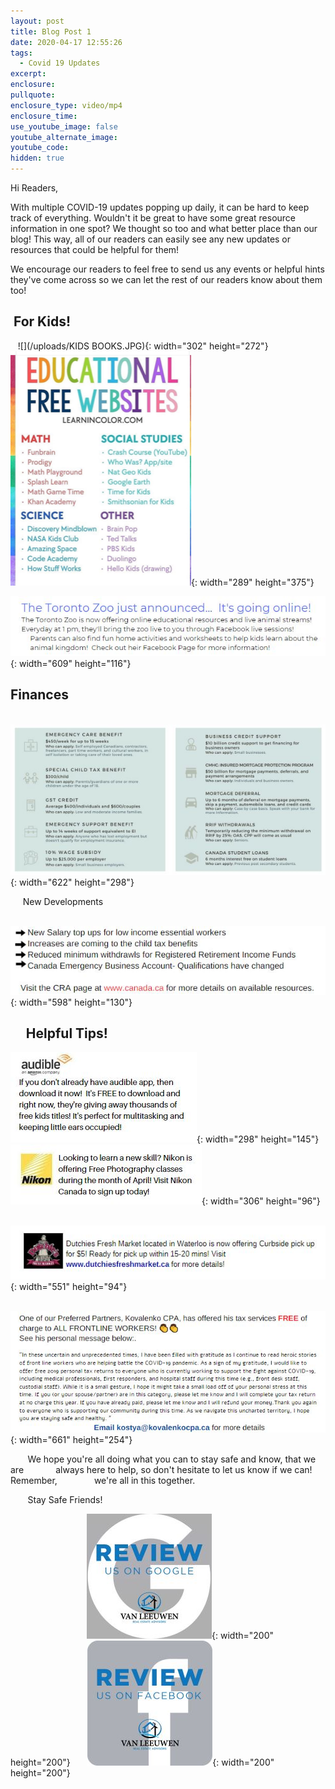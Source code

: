 ```yaml
---
layout: post
title: Blog Post 1
date: 2020-04-17 12:55:26
tags:
  - Covid 19 Updates
excerpt:
enclosure:
pullquote:
enclosure_type: video/mp4
enclosure_time:
use_youtube_image: false
youtube_alternate_image:
youtube_code:
hidden: true
---
```


Hi Readers,&nbsp;

With multiple COVID-19 updates popping up daily, it can be hard to keep track of everything. Wouldn't it be great to have some great resource information in one spot? We thought so too and what better place than our blog\! This way, all of our readers can easily see any new updates or resources that could be helpful for them\!

We encourage our readers to feel free to send us any events or helpful hints they've come across so we can let the rest of our readers know about them too\!&nbsp;

## &nbsp;For Kids\!&nbsp;

&nbsp; &nbsp;![](/uploads/KIDS BOOKS.JPG){: width="302" height="272"}&nbsp;![](/uploads/blog-1--education-websites.png){: width="289" height="375"}

![](/uploads/zoo.JPG){: width="609" height="116"}

## Finances&nbsp;

&nbsp; &nbsp; &nbsp;&nbsp;![](/uploads/fin.JPG){: width="622" height="298"}

&nbsp; &nbsp; &nbsp;New Developments

&nbsp; &nbsp; &nbsp;![](/uploads/f-snip.JPG){: width="598" height="130"}

## &nbsp; &nbsp; &nbsp;Helpful Tips\!&nbsp;

![](/uploads/audible.JPG){: width="298" height="145"}&nbsp;&nbsp;![](/uploads/nikon.JPG){: width="306" height="96"}

&nbsp; &nbsp;![](/uploads/dutchies.JPG){: width="551" height="94"}

&nbsp; &nbsp;![](/uploads/kostya.JPG){: width="661" height="254"}

&nbsp; &nbsp; &nbsp; &nbsp;We hope you're all doing what you can to stay safe and know, that we are&nbsp; &nbsp; &nbsp; &nbsp; &nbsp; &nbsp; &nbsp;always here to help, so don't hesitate to let us know if we can\! Remember,&nbsp; &nbsp; &nbsp; &nbsp; &nbsp; &nbsp; &nbsp; &nbsp;we're all in this together.&nbsp;

&nbsp; &nbsp; &nbsp; &nbsp;Stay Safe Friends\!&nbsp;

&nbsp; &nbsp; &nbsp; &nbsp; &nbsp; &nbsp; &nbsp; &nbsp; &nbsp; &nbsp; &nbsp; &nbsp; &nbsp; &nbsp; &nbsp; &nbsp;![](/uploads/g-review-1.jpg){: width="200" height="200"}&nbsp; &nbsp; &nbsp; &nbsp;![](/uploads/fb-review-1.jpg){: width="200" height="200"}

&nbsp; &nbsp; &nbsp; &nbsp; &nbsp; &nbsp; &nbsp; &nbsp; &nbsp; &nbsp; &nbsp; &nbsp;

&nbsp;

&nbsp;